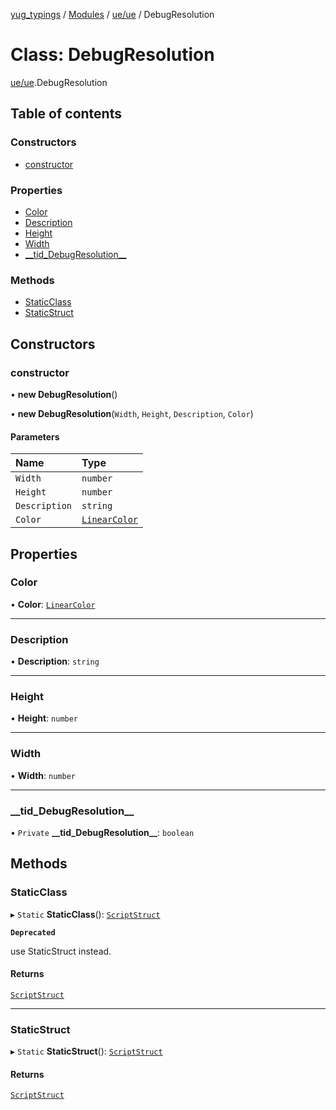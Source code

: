[yug_typings](../README.md) / [Modules](../modules.md) / [ue/ue](../modules/ue_ue.md) / DebugResolution

# Class: DebugResolution

[ue/ue](../modules/ue_ue.md).DebugResolution

## Table of contents

### Constructors

- [constructor](ue_ue.DebugResolution.md#constructor)

### Properties

- [Color](ue_ue.DebugResolution.md#color)
- [Description](ue_ue.DebugResolution.md#description)
- [Height](ue_ue.DebugResolution.md#height)
- [Width](ue_ue.DebugResolution.md#width)
- [\_\_tid\_DebugResolution\_\_](ue_ue.DebugResolution.md#__tid_debugresolution__)

### Methods

- [StaticClass](ue_ue.DebugResolution.md#staticclass)
- [StaticStruct](ue_ue.DebugResolution.md#staticstruct)

## Constructors

### constructor

• **new DebugResolution**()

• **new DebugResolution**(`Width`, `Height`, `Description`, `Color`)

#### Parameters

| Name | Type |
| :------ | :------ |
| `Width` | `number` |
| `Height` | `number` |
| `Description` | `string` |
| `Color` | [`LinearColor`](ue_ue_s.LinearColor.md) |

## Properties

### Color

• **Color**: [`LinearColor`](ue_ue_s.LinearColor.md)

___

### Description

• **Description**: `string`

___

### Height

• **Height**: `number`

___

### Width

• **Width**: `number`

___

### \_\_tid\_DebugResolution\_\_

• `Private` **\_\_tid\_DebugResolution\_\_**: `boolean`

## Methods

### StaticClass

▸ `Static` **StaticClass**(): [`ScriptStruct`](ue_ue.ScriptStruct.md)

**`Deprecated`**

use StaticStruct instead.

#### Returns

[`ScriptStruct`](ue_ue.ScriptStruct.md)

___

### StaticStruct

▸ `Static` **StaticStruct**(): [`ScriptStruct`](ue_ue.ScriptStruct.md)

#### Returns

[`ScriptStruct`](ue_ue.ScriptStruct.md)
